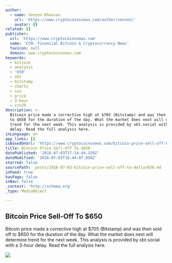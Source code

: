 ```yaml
---
author:
  - name: Venzen Khaosan
    url: 'https://www.cryptocoinsnews.com/author/venzen/'
    avatar: {}
related: []
publisher:
  url: 'https://www.cryptocoinsnews.com'
  name: 'CCN: Financial Bitcoin & Cryptocurrency News'
  favicon: null
  domain: www.cryptocoinsnews.com
keywords:
  - bitcoin
  - analysis
  - '650'
  - xbt
  - bitstamp
  - charts
  - ccn
  - price
  - 3-hour
  - ccn29
description: >-
  Bitcoin price made a corrective high at $705 (Bitstamp) and was then sold off
  to $650 for the duration of the day. What the market does next will determine
  trend for the next week. This analysis is provided by xbt.social with a 3-hour
  delay. Read the full analysis here.
inLanguage: en
app_links: []
isBasedOnUrl: 'https://www.cryptocoinsnews.com/bitcoin-price-sell-off-650/'
title: Bitcoin Price Sell-Off To $650
datePublished: '2016-07-03T17:14:44.329Z'
dateModified: '2016-07-03T16:44:07.856Z'
starred: false
sourcePath: _posts/2016-07-03-bitcoin-price-sell-off-to-dollar650.md
inFeed: true
hasPage: false
inNav: false
_context: 'http://schema.org'
_type: MediaObject

---
```

<article style=""><h1>Bitcoin Price Sell-Off To $650</h1><p>Bitcoin price made a corrective high at $705 (Bitstamp) and was then sold off to $650 for the duration of the day. What the market does next will determine trend for the next week. This analysis is provided by xbt.social with a 3-hour delay. Read the full analysis here.</p><img src="https://www.cryptocoinsnews.com/wp-content/uploads/2016/07/Selection_20160703_003.png" /></article>